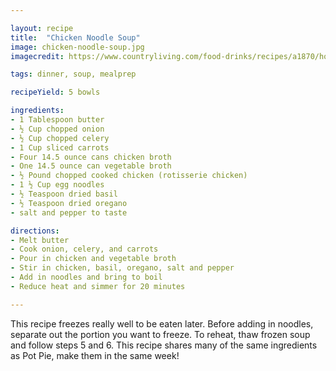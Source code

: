 ```yaml
---

layout: recipe
title:  "Chicken Noodle Soup"
image: chicken-noodle-soup.jpg
imagecredit: https://www.countryliving.com/food-drinks/recipes/a1870/homemade-chicken-noodle-soup-3996/

tags: dinner, soup, mealprep

recipeYield: 5 bowls

ingredients:
- 1 Tablespoon butter
- ½ Cup chopped onion
- ½ Cup chopped celery
- 1 Cup sliced carrots
- Four 14.5 ounce cans chicken broth
- One 14.5 ounce can vegetable broth
- ½ Pound chopped cooked chicken (rotisserie chicken)
- 1 ½ Cup egg noodles
- ½ Teaspoon dried basil
- ½ Teaspoon dried oregano
- salt and pepper to taste

directions:
- Melt butter
- Cook onion, celery, and carrots
- Pour in chicken and vegetable broth
- Stir in chicken, basil, oregano, salt and pepper
- Add in noodles and bring to boil
- Reduce heat and simmer for 20 minutes

---
```


This recipe freezes really well to be eaten later. Before adding in noodles, separate out the portion you want to freeze. To reheat, thaw frozen soup and follow steps 5 and 6.
This recipe shares many of the same ingredients as Pot Pie, make them in the same week!
